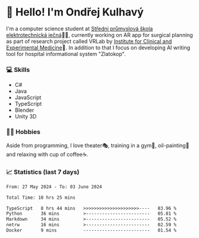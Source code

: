 # 👋 Hello! I'm Ondřej Kulhavý

I'm a computer science student at [Střední průmyslová škola elektrotechnická ječná](https://www.spsejecna.cz/)👨‍🎓, currently working on AR app for surgical planning as part of research project called VRLab by [Institute for Clinical and Experimental Medicine](https://www.ikem.cz/en/)🏥.
In addition to that I focus on developing AI writing tool for hospital informational system "Zlatokop".

### 💻 Skills
- C#
- Java
- JavaScript
- TypeScript
- Blender
- Unity 3D

### 🏋️‍♂️ Hobbies

Aside from programming, I love theater🎭, training in a gym💪, oil-painting🎨 and relaxing with cup of coffee☕.
### 📈 Statistics (last 7 days)
<!--START_SECTION:waka-->

```txt
From: 27 May 2024 - To: 03 June 2024

Total Time: 10 hrs 25 mins

TypeScript   8 hrs 44 mins   >>>>>>>>>>>>>>>>>>>>>----   83.96 %
Python       36 mins         >------------------------   05.81 %
Markdown     34 mins         >------------------------   05.52 %
netrw        16 mins         >------------------------   02.59 %
Docker       9 mins          -------------------------   01.54 %
```

<!--END_SECTION:waka-->



